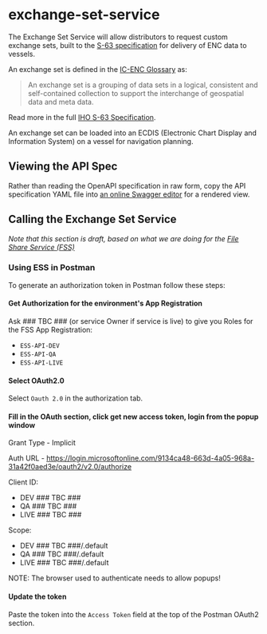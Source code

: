 # exchange-set-service

The Exchange Set Service will allow distributors to request custom exchange sets, built to the [S-63 specification](https://en.wikipedia.org/wiki/S-63_(encryption_standard)) for delivery of ENC data to vessels.

An exchange set is defined in the [IC-ENC Glossary](http://www.ic-enc.org/Glossary.html) as:

> An exchange set is a grouping of data sets in a logical, consistent and self-contained collection to support the interchange of geospatial data and meta data.

Read more in the full [IHO S-63 Specification](https://iho.int/uploads/user/Services%20and%20Standards/ENC_ECDIS/data_protection/S-63_e1.2.0_EN_Jan2015.pdf).

An exchange set can be loaded into an ECDIS (Electronic Chart Display and Information System) on a vessel for navigation planning.

## Viewing the API Spec

Rather than reading the OpenAPI specification in raw form, copy the API specification YAML file into [an online Swagger editor](https://editor.swagger.io/) for a rendered view.

## Calling the Exchange Set Service

*Note that this section is draft, based on what we are doing for the [File Share Service (FSS)](https://github.com/UKHO/file-share-service/)*

### Using ESS in Postman

To generate an authorization token in Postman follow these steps:

#### Get Authorization for the environment's App Registration

Ask ### TBC ### (or service Owner if service is live) to give you Roles for the FSS App Registration:

* `ESS-API-DEV`
* `ESS-API-QA`
* `ESS-API-LIVE`

#### Select OAuth2.0

Select `Oauth 2.0` in the authorization tab.

#### Fill in the OAuth section, click get new access token, login from the popup window

Grant Type - Implicit

Auth URL - <https://login.microsoftonline.com/9134ca48-663d-4a05-968a-31a42f0aed3e/oauth2/v2.0/authorize>

Client ID:

* DEV ### TBC ###
* QA ### TBC ###
* LIVE ### TBC ###

Scope:

* DEV ### TBC ###/.default
* QA ### TBC ###/.default
* LIVE ### TBC ###/.default

NOTE: The browser used to authenticate needs to allow popups!

#### Update the token

Paste the token into the `Access Token` field at the top of the Postman OAuth2 section.
